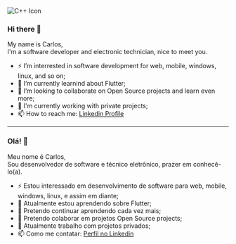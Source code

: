 ![C++ Icon]([http://url/to/img.png](https://drive.google.com/file/d/1_9Q-rcr-FJV60Q9OaGkpDNOMUr-dB42u/view?usp=drive_link))
  
### Hi there 👋
  
My name is Carlos,  
I'm a software developer and electronic technician, nice to meet you.
  
- ⚡ I’m interrested in software development for web, mobile, windows, linux, and so on;
- 🌱 I’m currently learnind about Flutter;
- 👯 I’m looking to collaborate on Open Source projects and learn even more;
- 🔭 I'm currently working with private projects;
- 📫 How to reach me: [Linkedin Profile](https://www.linkedin.com/in/eng-carlos-jr/)
  
--------------------------------------------------------------
  
### Olá! 👋
  
Meu nome é Carlos,  
Sou desenvolvedor de software e técnico eletrônico, prazer em conhecê-lo(a).
  
- ⚡ Estou interessado em desenvolvimento de software para web, mobile, windows, linux, e assim em diante;
- 🌱 Atualmente estou aprendendo sobre Flutter;
- 🌱 Pretendo continuar aprendendo cada vez mais;
- 👯 Pretendo colaborar em projetos Open Source projects;
- 🔭 Atualmente trabalho com projetos privados;
- 📫 Como me contatar: [Perfil no Linkedin](https://www.linkedin.com/in/eng-carlos-jr/)
  
<!--
**TheCarlosJR/TheCarlosJR** is a ✨ _special_ ✨ repository because its `README.md` (this file) appears on your GitHub profile.

Here are some ideas to get you started:

- 🔭 I’m currently working on ...
- 🌱 I’m currently learning ...
- 👯 I’m looking to collaborate on ...
- 🤔 I’m looking for help with ...
- 💬 Ask me about ...
- 📫 How to reach me: ...
- 😄 Pronouns: ...
- ⚡ Fun fact: ...
-->
